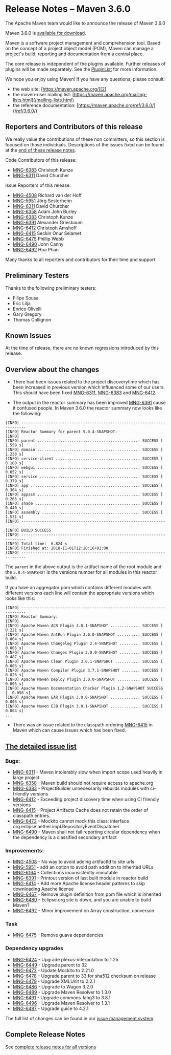 <!-- 
 Licensed to the Apache Software Foundation (ASF) under one
 or more contributor license agreements.  See the NOTICE file
 distributed with this work for additional information
 regarding copyright ownership.  The ASF licenses this file
 to you under the Apache License, Version 2.0 (the
 "License"); you may not use this file except in compliance
 with the License.  You may obtain a copy of the License at

   http://www.apache.org/licenses/LICENSE-2.0

 Unless required by applicable law or agreed to in writing,
 software distributed under the License is distributed on an
 "AS IS" BASIS, WITHOUT WARRANTIES OR CONDITIONS OF ANY
 KIND, either express or implied.  See the License for the
 specific language governing permissions and limitations
 under the License.
-->

# Release Notes &#x2013; Maven 3.6.0

The Apache Maven team would like to announce the release of Maven 3.6.0

Maven 3.6.0 is [available for download][0].

Maven is a software project management and comprehension tool. Based on the concept of a project object model (POM), Maven can manage a project's build, reporting and documentation from a central place.

The core release is independent of the plugins available. Further releases of plugins will be made separately. See the [PluginList][1] for more information.

We hope you enjoy using Maven! If you have any questions, please consult:

- the web site: [https://maven.apache.org/][2]
- the maven-user mailing list: [https://maven.apache.org/mailing-lists.html](/mailing-lists.html)
- the reference documentation: [https://maven.apache.org/ref/3.6.0/](/ref/3.6.0/)

## Reporters and Contributors of this release

We really value the contributions of these non committers, so this section is
focused on those individuals. Descriptions of the issues fixed can be found at
the [end of these release notes](#details).

Code Contributors of this release:

 * [MNG-6383] Christoph Kunze
 * [MNG-6311] David Churcher

Issue Reporters of this release:

 * [MNG-4508] Richard van der Hoff
 * [MNG-5951] Jörg Sesterhenn
 * [MNG-6311] David Churcher
 * [MNG-6358] Adam John Burley
 * [MNG-6383] Christoph Kunze
 * [MNG-6391] Alexander Griesbaum
 * [MNG-6412] Christoph Amshoff
 * [MNG-6415] Seckin Onur Selamet
 * [MNG-6475] Phillip Webb
 * [MNG-6490] John Canny
 * [MNG-6492] Hoa Phan

Many thanks to all reporters and contributors for their time and support.

## Preliminary Testers

Thanks to the following preliminary testers:

- Filipe Sousa 
- Eric Lilja
- Enrico Olivelli
- Gary Gregory
- Thomas Collignon

## Known Issues

At the time of release, there are no known regressions introduced by this release.

## Overview about the changes

- There had been issues related to the project discoverytime which has
  been increased in previous version which influenced some of our users.
  This should have been fixed [MNG-6311], [MNG-6383] and [MNG-6412].

- The output in the reactor summary has been improved [MNG-6391] 
  cause it confused people. In Maven 3.6.0 the reactor summary now
  looks like the following:

```
[INFO] ------------------------------------------------------------------------
[INFO] Reactor Summary for parent 5.0.4-SNAPSHOT:
[INFO]
[INFO] parent ............................................. SUCCESS [  1.559 s]
[INFO] domain ............................................. SUCCESS [  1.238 s]
[INFO] service-client ..................................... SUCCESS [  0.108 s]
[INFO] webgui ............................................. SUCCESS [  0.652 s]
[INFO] service ............................................ SUCCESS [  0.379 s]
[INFO] app ................................................ SUCCESS [  0.304 s]
[INFO] appasm ............................................. SUCCESS [  0.265 s]
[INFO] shade .............................................. SUCCESS [  0.440 s]
[INFO] assembly ........................................... SUCCESS [  1.531 s]
[INFO] ------------------------------------------------------------------------
[INFO] BUILD SUCCESS
[INFO] ------------------------------------------------------------------------
[INFO] Total time:  6.824 s
[INFO] Finished at: 2018-11-01T12:20:16+01:00
[INFO] ------------------------------------------------------------------------
```

  The `parent` in the above output is the artifact name of the root module and 
  the `5.0.4-SNAPSHOT` is the versions number for all modules in this
  reactor build.

  If you have an aggregator pom which contains different modules with different
  versions each line will contain the appropriate versions which looks like this:
```
[INFO] ------------------------------------------------------------------------
[INFO] Reactor Summary:
[INFO]
[INFO] Apache Maven ACR Plugin 3.0.1-SNAPSHOT ............. SUCCESS [  0.221 s]
[INFO] Apache Maven AntRun Plugin 3.0.0-SNAPSHOT .......... SUCCESS [  0.004 s]
[INFO] Apache Maven Changelog Plugin 2.4-SNAPSHOT ......... SUCCESS [  0.005 s]
[INFO] Apache Maven Changes Plugin 3.0.0-SNAPSHOT ......... SUCCESS [  0.487 s]
[INFO] Apache Maven Clean Plugin 3.0.1-SNAPSHOT ........... SUCCESS [  0.003 s]
[INFO] Apache Maven Compiler Plugin 3.7.1-SNAPSHOT ........ SUCCESS [  0.026 s]
[INFO] Apache Maven Deploy Plugin 3.0.0-SNAPSHOT .......... SUCCESS [  0.005 s]
[INFO] Apache Maven Documentation Checker Plugin 1.2-SNAPSHOT SUCCESS [  0.058 s]
[INFO] Apache Maven EAR Plugin 3.0.0-SNAPSHOT ............. SUCCESS [  0.003 s]
[INFO] Apache Maven EJB Plugin 3.0.1-SNAPSHOT ............. SUCCESS [  0.004 s]
...
```

- There was an issue related to the classpath ordering [MNG-6415] in Maven which 
  can cause issues which has been fixed.

## [The detailed issue list](#details)

### Bugs:

- [MNG-6311] - Maven intolerably slow when import scope used heavily in large project
- [MNG-6358] - Maven build should not require access to apache.org
- [MNG-6383] - ProjectBuilder unnecessarily rebuilds modules with ci-friendly versions
- [MNG-6412] - Exceeding project discovery time when using CI friendly versions
- [MNG-6415] - Project Artifacts Cache does not retain the order of classpath entries.
- [MNG-6472] - Mockito cannot mock this class: interface org.eclipse.aether.impl.RepositoryEventDispatcher
- [MNG-6490] - Maven shall not fail reporting circular dependency when the dependency is a classified secondary artifact

### Improvements:

- [MNG-4508] - No way to avoid adding artifactId to site urls
- [MNG-5951] - add an option to avoid path addition to inherited URLs
- [MNG-6164] - Collections inconsistently immutable
- [MNG-6391] - Printout version of last built module in reactor build
- [MNG-6414] - Add more Apache license header patterns to skip downloading Apache license
- [MNG-6467] - Remove plugin definition from pom file which is inherited
- [MNG-6480] - Eclipse.org site is down, and you are unable to build Maven?
- [MNG-6492] - Minor improvement on Array construction, converson

### Task

- [MNG-6475] - Remove guava dependencies

### Dependency upgrades

- [MNG-6424] - Upgrade plexus-interpolation to 1.25
- [MNG-6449] - Upgrade parent to 32
- [MNG-6473] - Update Mockito to 2.21.0
- [MNG-6478] - Upgrade parent to 33 for sha512 checksum on release
- [MNG-6479] - Upgrade XMLUnit to 2.2.1
- [MNG-6486] - Upgrade to Wagon 3.2.0
- [MNG-6489] - Upgrade Maven Resolver to 1.3.0
- [MNG-6491] - Upgrade commons-lang3 to 3.8.1
- [MNG-6496] - Upgrade Maven Resolver to 1.3.1
- [MNG-6497] - Upgrade guice to 4.2.1

The full list of changes can be found in our [issue management system][4].

## Complete Release Notes

See [complete release notes for all versions][5]

[0]: ../../download.html
[1]: ../../plugins/index.html
[2]: https://maven.apache.org/
[4]: https://issues.apache.org/jira/secure/ReleaseNote.jspa?projectId=12316922&version=12338966
[5]: ../../docs/history.html
[MNG-4508]: https://issues.apache.org/jira/browse/MNG-4508
[MNG-5951]: https://issues.apache.org/jira/browse/MNG-5951
[MNG-6164]: https://issues.apache.org/jira/browse/MNG-6164
[MNG-6311]: https://issues.apache.org/jira/browse/MNG-6311
[MNG-6358]: https://issues.apache.org/jira/browse/MNG-6358
[MNG-6383]: https://issues.apache.org/jira/browse/MNG-6383
[MNG-6391]: https://issues.apache.org/jira/browse/MNG-6391
[MNG-6412]: https://issues.apache.org/jira/browse/MNG-6412
[MNG-6414]: https://issues.apache.org/jira/browse/MNG-6414
[MNG-6415]: https://issues.apache.org/jira/browse/MNG-6415
[MNG-6424]: https://issues.apache.org/jira/browse/MNG-6424
[MNG-6449]: https://issues.apache.org/jira/browse/MNG-6449
[MNG-6467]: https://issues.apache.org/jira/browse/MNG-6467
[MNG-6472]: https://issues.apache.org/jira/browse/MNG-6472
[MNG-6473]: https://issues.apache.org/jira/browse/MNG-6473
[MNG-6475]: https://issues.apache.org/jira/browse/MNG-6475
[MNG-6478]: https://issues.apache.org/jira/browse/MNG-6478
[MNG-6479]: https://issues.apache.org/jira/browse/MNG-6479
[MNG-6480]: https://issues.apache.org/jira/browse/MNG-6480
[MNG-6486]: https://issues.apache.org/jira/browse/MNG-6486
[MNG-6489]: https://issues.apache.org/jira/browse/MNG-6489
[MNG-6490]: https://issues.apache.org/jira/browse/MNG-6490
[MNG-6491]: https://issues.apache.org/jira/browse/MNG-6491
[MNG-6492]: https://issues.apache.org/jira/browse/MNG-6492
[MNG-6496]: https://issues.apache.org/jira/browse/MNG-6496
[MNG-6497]: https://issues.apache.org/jira/browse/MNG-6497
